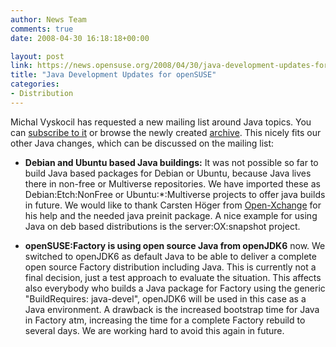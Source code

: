 ```yaml
---
author: News Team
comments: true
date: 2008-04-30 16:18:18+00:00

layout: post
link: https://news.opensuse.org/2008/04/30/java-development-updates-for-opensuse/
title: "Java Development Updates for openSUSE"
categories:
- Distribution
---
```

Michal Vyskocil has requested a new mailing list around Java topics. You can [subscribe to it](mailto:opensuse-java+subscribe@opensuse.org) or browse the newly created [archive](http://lists.opensuse.org/opensuse-java/). This nicely fits our other Java changes, which can be discussed on the mailing list:




	
  * **Debian and Ubuntu based Java buildings:** It was not possible so far to build Java based packages for Debian or Ubuntu, because Java lives there in non-free or Multiverse repositories. We have imported these as Debian:Etch:NonFree or Ubuntu:*:Multiverse projects to offer java builds in future. We would like to thank Carsten Höger from [Open-Xchange](http://www.open-xchange.com) for his help and the needed java preinit package. A nice example for using Java on deb based distributions is the server:OX:snapshot project.

	
  * **openSUSE:Factory is using open source Java from openJDK6** now. We switched to openJDK6 as default Java to be able to deliver a complete open source Factory distribution including Java. This is currently not a final decision, just a test approach to evaluate the situation. This affects also everybody who builds a Java package for Factory using the generic "BuildRequires: java-devel", openJDK6 will be used in this case as a Java environment. A drawback is the increased bootstrap time for Java in Factory atm, increasing the time for a complete Factory rebuild to several days. We are working hard to avoid this again in future.



		
